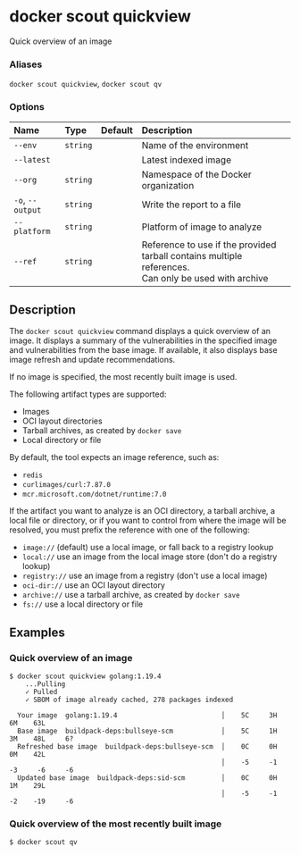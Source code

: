 # docker scout quickview

<!---MARKER_GEN_START-->
Quick overview of an image

### Aliases

`docker scout quickview`, `docker scout qv`

### Options

| Name             | Type     | Default | Description                                                                                             |
|:-----------------|:---------|:--------|:--------------------------------------------------------------------------------------------------------|
| `--env`          | `string` |         | Name of the environment                                                                                 |
| `--latest`       |          |         | Latest indexed image                                                                                    |
| `--org`          | `string` |         | Namespace of the Docker organization                                                                    |
| `-o`, `--output` | `string` |         | Write the report to a file                                                                              |
| `--platform`     | `string` |         | Platform of image to analyze                                                                            |
| `--ref`          | `string` |         | Reference to use if the provided tarball contains multiple references.<br>Can only be used with archive |


<!---MARKER_GEN_END-->

## Description

The `docker scout quickview` command displays a quick overview of an image.
It displays a summary of the vulnerabilities in the specified image
and vulnerabilities from the base image.
If available, it also displays base image refresh and update recommendations.

If no image is specified, the most recently built image is used.

The following artifact types are supported:

- Images
- OCI layout directories
- Tarball archives, as created by `docker save`
- Local directory or file

By default, the tool expects an image reference, such as:

- `redis`
- `curlimages/curl:7.87.0`
- `mcr.microsoft.com/dotnet/runtime:7.0`

If the artifact you want to analyze is an OCI directory, a tarball archive, a local file or directory,
or if you want to control from where the image will be resolved, you must prefix the reference with one of the following:

- `image://` (default) use a local image, or fall back to a registry lookup
- `local://` use an image from the local image store (don't do a registry lookup)
- `registry://` use an image from a registry (don't use a local image)
- `oci-dir://` use an OCI layout directory
- `archive://` use a tarball archive, as created by `docker save`
- `fs://` use a local directory or file

## Examples

### Quick overview of an image

```console
$ docker scout quickview golang:1.19.4
    ...Pulling
    ✓ Pulled
    ✓ SBOM of image already cached, 278 packages indexed

  Your image  golang:1.19.4                          │    5C     3H     6M    63L
  Base image  buildpack-deps:bullseye-scm            │    5C     1H     3M    48L     6?
  Refreshed base image  buildpack-deps:bullseye-scm  │    0C     0H     0M    42L
                                                     │    -5     -1     -3     -6     -6
  Updated base image  buildpack-deps:sid-scm         │    0C     0H     1M    29L
                                                     │    -5     -1     -2    -19     -6
```

### Quick overview of the most recently built image

```console
$ docker scout qv
```
